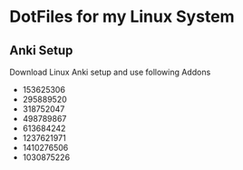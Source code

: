 # DotFiles for my Linux System

## Anki Setup
Download Linux Anki setup and use following Addons
- 153625306
- 295889520
- 318752047
- 498789867
- 613684242
- 1237621971
- 1410276506
- 1030875226
